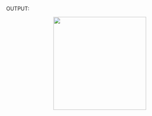 OUTPUT:

<p align="center">
  <img width="250" height="250" src="[https://www.yazilimturkiye.com/wp-content/uploads/2021/06/yenilogo.jpg](http://url/to/img.png](https://user-images.githubusercontent.com/81915186/230472677-dbec5bf8-cd65-458a-b2d8-d08525bfc7e5.png)">
</p>
